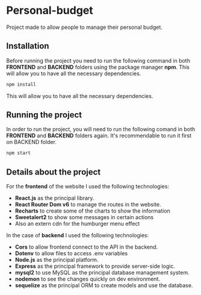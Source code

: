 # Personal-budget
Project made to allow people to manage their personal budget.

## Installation
Before running the project you need to run the following command in both **FRONTEND** and **BACKEND** folders using the package manager **npm**. 
This will allow you to have all the necessary dependencies. 
```bash
npm install
```
This will allow you to have all the necessary dependencies.
## Running the project
In order to run the project, you will need to run the following comand in both **FRONTEND** and **BACKEND** folders again. It's recommendable to run it first on BACKEND folder.
```bash
npm start
```
## Details about the project
For the **frontend** of the website I used the following technologies:
* **React.js** as the principal library.
* **React Router Dom v6** to manage the routes in the website.
* **Recharts** to create some of the charts to show the information
* **Sweetalert2** to show some messages in certain actions
* Also an extern cdn for the humburger menu effect


In the case of **backend** I used the following technologies:
* **Cors** to allow frontend connect to the API in the backend.
* **Dotenv** to allow files to access .env variables
* **Node.js** as the principal platform.
* **Express** as the principal framework to provide server-side logic.
* **mysql2** to use MySQL as the principal database management system.
* **nodemon** to see the changes quickly on dev environment.
* **sequelize** as the principal ORM to create models and use the database.


